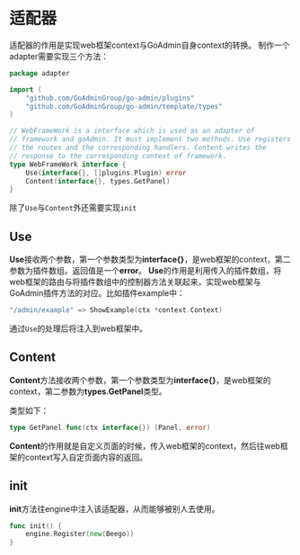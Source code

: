 # 适配器

适配器的作用是实现web框架context与GoAdmin自身context的转换。 制作一个adapter需要实现三个方法：

```go
package adapter

import (
    "github.com/GoAdminGroup/go-admin/plugins"
    "github.com/GoAdminGroup/go-admin/template/types"
)

// WebFrameWork is a interface which is used as an adapter of
// framework and goAdmin. It must implement two methods. Use registers
// the routes and the corresponding handlers. Content writes the
// response to the corresponding context of framework.
type WebFrameWork interface {
    Use(interface{}, []plugins.Plugin) error
    Content(interface{}, types.GetPanel)
}
```

除了`Use`与`Content`外还需要实现`init`

## Use

**Use**接收两个参数，第一个参数类型为**interface{}**，是web框架的context，第二参数为插件数组。返回值是一个**error**。 **Use**的作用是利用传入的插件数组，将web框架的路由与将插件数组中的控制器方法关联起来，实现web框架与GoAdmin插件方法的对应。比如插件example中：

```go
"/admin/example" => ShowExample(ctx *context.Context)
```

通过`Use`的处理后将注入到web框架中。

## Content

**Content**方法接收两个参数，第一个参数类型为**interface{}**，是web框架的context，第二参数为**types.GetPanel**类型。

类型如下：

```go
type GetPanel func(ctx interface{}) (Panel, error)
```

**Content**的作用就是自定义页面的时候，传入web框架的context，然后往web框架的context写入自定页面内容的返回。

## init

**init**方法往engine中注入该适配器，从而能够被别人去使用。

```go
func init() {
    engine.Register(new(Beego))
}
```

